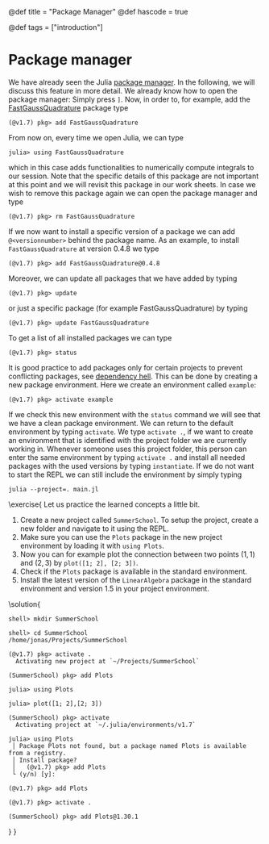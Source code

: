 @def title = "Package Manager"
@def hascode = true

@def tags = ["introduction"]

# Package manager

We have already seen the Julia [package manager](https://docs.julialang.org/en/v1/stdlib/Pkg/). In the following, we will discuss this feature in more detail. We already know how to open the package manager: Simply press `]`. Now, in order to, for example, add the [FastGaussQuadrature](https://juliaapproximation.github.io/FastGaussQuadrature.jl/stable/) package type 
```julia-repl
(@v1.7) pkg> add FastGaussQuadrature
```
From now on, every time we open Julia, we can type
```julia-repl
julia> using FastGaussQuadrature
```
which in this case adds functionalities to numerically compute integrals to our session. Note that the specific details of this package are not important at this point and we will revisit this package in our work sheets. In case we wish to remove this package again we can open the package manager and type
```julia-repl
(@v1.7) pkg> rm FastGaussQuadrature
```
If we now want to install a specific version of a package we can add `@<versionnumber>` behind the package name. As an example, to install `FastGaussQuadrature` at version $0.4.8$ we type
```julia-repl
(@v1.7) pkg> add FastGaussQuadrature@0.4.8
```
Moreover, we can update all packages that we have added by typing
```julia-repl
(@v1.7) pkg> update
```
or just a specific package (for example FastGaussQuadrature) by typing
```julia-repl
(@v1.7) pkg> update FastGaussQuadrature
```
To get a list of all installed packages we can type
```julia-repl
(@v1.7) pkg> status
```
It is good practice to add packages only for certain projects to prevent conflicting packages, see [dependency hell](https://en.wikipedia.org/wiki/Dependency_hell). This can be done by creating a new package environment. Here we create an environment called `example`:
```julia-repl
(@v1.7) pkg> activate example
```
If we check this new environment with the `status` command we will see that we have a clean package environment. We can return to the default environment by typing `activate`. We type `activate .`, if we want to create an environment that is identified with the project folder we are currently working in. Whenever someone uses this project folder, this person can enter the same environment by typing `activate .` and install all needed packages with the used versions by typing `instantiate`. If we do not want to start the REPL we can still include the environment by simply typing
```shell
julia --project=. main.jl
```

\exercise{
    Let us practice the learned concepts a little bit.
1. Create a new project called `SummerSchool`. To setup the project, create a new folder and navigate to it using the REPL. 
2. Make sure you can use the `Plots` package in the new project environment by loading it with `using Plots`.
3. Now you can for example plot the connection between two points $(1,1)$ and $(2,3)$ by `plot([1; 2], [2; 3])`.
4. Check if the `Plots` package is available in the standard environment.
5. Install the latest version of the `LinearAlgebra` package in the standard environment and version $1.5$ in your project environment.

\solution{
```julia-repl
shell> mkdir SummerSchool

shell> cd SummerSchool
/home/jonas/Projects/SummerSchool

(@v1.7) pkg> activate .
  Activating new project at `~/Projects/SummerSchool`

(SummerSchool) pkg> add Plots

julia> using Plots

julia> plot([1; 2],[2; 3])

(SummerSchool) pkg> activate
  Activating project at `~/.julia/environments/v1.7`

julia> using Plots
 │ Package Plots not found, but a package named Plots is available from a registry. 
 │ Install package?
 │   (@v1.7) pkg> add Plots 
 └ (y/n) [y]: 

(@v1.7) pkg> add Plots

(@v1.7) pkg> activate .

(SummerSchool) pkg> add Plots@1.30.1
```
}
}